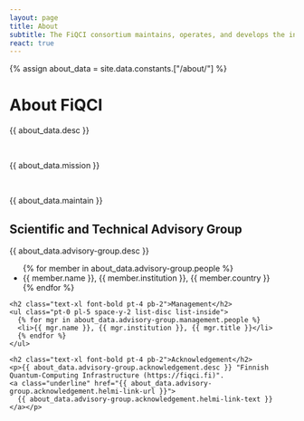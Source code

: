 ```yaml
---
layout: page
title: About
subtitle: The FiQCI consortium maintains, operates, and develops the infrastructure
react: true
---
```


{% assign about_data = site.data.constants.["/about/"] %}

<div class="lg:grid lg:grid-cols-2 gap-8">
  <h1 class="text-3xl font-bold col-span-2">About FiQCI</h1>
  <div class="col-span-1 lg:mr-10">
    <p>{{ about_data.desc }}</p>
    <br>
    <p>{{ about_data.mission }}</p>
    <br>
    <p>{{ about_data.maintain }}</p>
  </div>
  <div class="col-span-1 lg:ml-10">
    <h2 class="text-xl font-bold pb-2">Scientific and Technical Advisory Group</h2>
    <p>{{ about_data.advisory-group.desc }}</p>
    <ul class="pt-2 pl-5 space-y-2 list-disc list-inside">
      {% for member in about_data.advisory-group.people %}
      <li>{{ member.name }}, {{ member.institution }}, {{ member.country }}</li>
      {% endfor %}
    </ul>

    <h2 class="text-xl font-bold pt-4 pb-2">Management</h2>
    <ul class="pt-0 pl-5 space-y-2 list-disc list-inside">
      {% for mgr in about_data.advisory-group.management.people %}
      <li>{{ mgr.name }}, {{ mgr.institution }}, {{ mgr.title }}</li>
      {% endfor %}
    </ul>

    <h2 class="text-xl font-bold pt-4 pb-2">Acknowledgement</h2>
    <p>{{ about_data.advisory-group.acknowledgement.desc }} "Finnish Quantum-Computing Infrastructure (https://fiqci.fi)".
    <a class="underline" href="{{ about_data.advisory-group.acknowledgement.helmi-link-url }}">
      {{ about_data.advisory-group.acknowledgement.helmi-link-text }}
    </a></p>
  </div>
</div>
